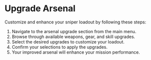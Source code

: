 # Upgrade Arsenal

Customize and enhance your sniper loadout by following these steps:

1. Navigate to the arsenal upgrade section from the main menu.
2. Browse through available weapons, gear, and skill upgrades.
3. Select the desired upgrades to customize your loadout.
4. Confirm your selections to apply the upgrades.
5. Your improved arsenal will enhance your mission performance.